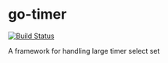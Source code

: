 # go-timer
[![Build Status](https://travis-ci.org/jeffjen/go-timer.svg?branch=master)](https://travis-ci.org/jeffjen/go-timer)

A framework for handling large timer select set
